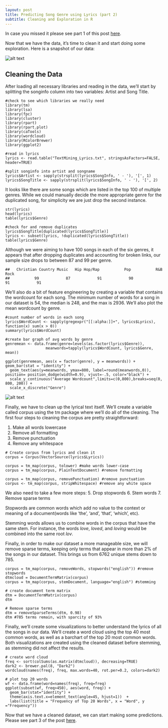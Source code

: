 ```yaml
---
layout: post
title: Predicting Song Genre using Lyrics (part 2)
subtitle: Cleaning and Exploration in R
---
```


In case you missed it please see part 1 of this post [here](link).

Now that we have the data, it’s time to clean it and start doing some exploration. Here is a snapshot of our data:

![alt text](riazhedayati.github.io/img/songlyrics/lyricdatasnapshot.JPG "Data Snapshot")


## Cleaning the Data
After loading all necessary libraries and reading in the data, we’ll start by splitting the songinfo column into two variables: Artist and Song Title. 

<pre><code class="language-r line-numbers">#check to see which libraries we really need
library(tm)
library(lsa)
library(fpc)   
library(cluster)
library(rpart)
library(rpart.plot)
library(caTools)
library(wordcloud)
library(RColorBrewer)
library(ggplot2)

#read in lyrics 
lyrics <- read.table("TextMining_Lyrics.txt", stringsAsFactors=FALSE, header=TRUE)

#split songinfo into artist and songname
lyrics$Artist <- sapply(strsplit(lyrics$SongInfo, ' - '), '[', 1)
lyrics$SongTitle <- sapply(strsplit(lyrics$SongInfo, ' - '), '[', 2)
</code></pre>



It looks like there are some songs which are listed in the top 100 of multiple genres. While we could manually decide the more appropriate genre for the duplicated song, for simplicity we are just drop the second instance. 

<pre><code class="language-r line-numbers">str(lyrics)
head(lyrics)
table(lyrics$Genre)

#check for and remove duplicates
lyrics$SongTitle[duplicated(lyrics$SongTitle)]
lyrics <- subset(lyrics, !duplicated(lyrics$SongTitle))
table(lyrics$Genre)
</code></pre>


Although we were aiming to have 100 songs in each of the six genres, it appears that after dropping duplicates and accounting for broken links, our sample size drops to between 87 and 99 per genre.

```
##   Christian Country Music   Hip Hop/Rap           Pop           R&B          Rock 
##           99            87            91            90            91            91 
```

We’ll also do a bit of feature engineering by creating a variable that contains the wordcount for each song. The minimum number of words for a song in our dataset is 54, the median is 248, and the max is 2936. We’ll also plot the mean wordcount by genre.

<pre><code class="language-r line-numbers">#count number of words in each song
lyrics$WordCount <- sapply(gregexpr("[[:alpha:]]+", lyrics$Lyrics), function(x) sum(x > 0))
summary(lyrics$WordCount)

#create bar graph of avg words by genre
genremean <- data.frame(genre=levels(as.factor(lyrics$Genre)),
                  meanwords=tapply(lyrics$WordCount, lyrics$Genre, mean))

ggplot(genremean, aes(x = factor(genre), y = meanwords)) + geom_bar(stat = "identity") +
  geom_text(aes(y=meanwords, ymax=800, label=round(meanwords,0)), position= position_dodge(width=0.9), vjust=-.5, color="black") +
  scale_y_continuous("Average Wordcount",limits=c(0,800),breaks=seq(0, 800, 200)) + 
  scale_x_discrete("Genre")
</code></pre>

![alt text](https://github.com/riazhedayati/riazhedayati.github.io/blob/master/img/songlyrics/wordcountbygenre.jpeg "Data Snapshot")


Finally, we have to clean up the lyrical text itself. We’ll create a variable called corpus using the tm package where we’ll do all of the cleaning. The first four steps to cleaning the corpus are pretty straightforward: 
1.	Make all words lowercase
2.	Remove all formatting
3.	Remove punctuation
4.	Remove any whitespace

<pre><code class="language-r line-numbers"># Create corpus from lyrics and clean it
corpus = Corpus(VectorSource(lyrics$Lyrics))

corpus = tm_map(corpus, tolower) #make words lower-case
corpus = tm_map(corpus, PlainTextDocument) #remove formatting

corpus = tm_map(corpus, removePunctuation) #remove punctuation
corpus <- tm_map(corpus, stripWhitespace) #remove any white space
</code></pre>


We also need to take a few more steps: 
5.	Drop stopwords
6.	Stem words
7.	Remove sparse terms

Stopwords are common words which add no value to the context or meaning of a document(words like ‘the’, ‘and’, ‘that’, ‘which’, etc). 

Stemming words allows us to combine words in the corpus that have the same stem. For instance, the words _love_, _loved_, and _loving_ would be combined into the same root _lov_. 

Finally, in order to make our dataset a more manageable size, we will remove sparse terms, keeping only terms that appear in more than 2% of the songs in our dataset. This brings us from 6762 unique stems down to 785. 

<pre><code class="language-r line-numbers">corpus = tm_map(corpus, removeWords, stopwords("english")) #remove stopwords
dtmcloud = DocumentTermMatrix(corpus)
corpus = tm_map(corpus, stemDocument, language="english") #stemming

# create document term matrix
dtm = DocumentTermMatrix(corpus)
dtm

# Remove sparse terms
dtm = removeSparseTerms(dtm, 0.98)
dtm #785 terms remain, with sparcity of 93%
</code></pre>


Finally, we’ll create some visualizations to better understand the lyrics of all the songs in our data. We’ll create a word cloud using the top 40 most common words, as well as a barchart of the top 20 most common words. Both visualizations are created using the cleaned dataset before stemming, as stemming did not affect the results. 

<pre><code class="language-r line-numbers"># create word cloud
freq <- sort(colSums(as.matrix(dtmcloud)), decreasing=TRUE)
dark2 <- brewer.pal(8, "Dark2")   
wordcloud(names(freq), freq, max.words=40, rot.per=0.2, colors=dark2)  

# plot top 20 words
wf <- data.frame(word=names(freq), freq=freq)   
ggplot(subset(wf, freq>450), aes(word, freq)) + 
  geom_bar(stat="identity") +  
  theme(axis.text.x=element_text(angle=45, hjust=1))  + 
  labs(list(title = "Frequency of Top 20 Words", x = "Word", y ="Frequency"))
</code></pre>

<insert wordcloud and barchart>

Now that we have a cleaned dataset, we can start making some predictions. Please see part 3 of the post [here](link).


